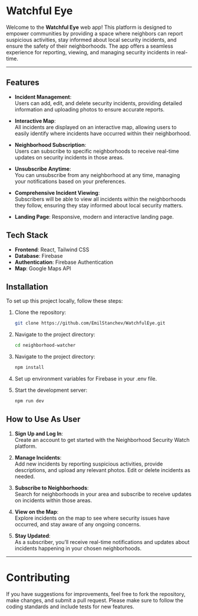 # Watchful Eye

Welcome to the **Watchful Eye** web app! This platform is designed to empower communities by providing a space where neighbors can report suspicious activities, stay informed about local security incidents, and ensure the safety of their neighborhoods. The app offers a seamless experience for reporting, viewing, and managing security incidents in real-time.

---

## Features

- **Incident Management**:  
  Users can add, edit, and delete security incidents, providing detailed information and uploading photos to ensure accurate reports.
  
- **Interactive Map**:  
All incidents are displayed on an interactive map, allowing users to easily identify where incidents have occurred within their neighborhood.

- **Neighborhood Subscription**:  
Users can subscribe to specific neighborhoods to receive real-time updates on security incidents in those areas.

- **Unsubscribe Anytime**:  
You can unsubscribe from any neighborhood at any time, managing your notifications based on your preferences.

- **Comprehensive Incident Viewing**:  
Subscribers will be able to view all incidents within the neighborhoods they follow, ensuring they stay informed about local security matters.

- **Landing Page**:
Responsive, modern and interactive landing page.

## Tech Stack

- **Frontend**: React, Tailwind CSS
- **Database**: Firebase
- **Authentication**: Firebase Authentication
- **Map**: Google Maps API


## Installation

To set up this project locally, follow these steps:

1. Clone the repository:
   ```bash
   git clone https://github.com/EmilStanchev/WatchfulEye.git
    ```

2. Navigate to the project directory:
    ```bash
    cd neighborhood-watcher
    ```

3. Navigate to the project directory:
    ```bash
    npm install
    ```

4. Set up environment variables for Firebase in your .env file.
 
 5. Start the development server:
     ```bash 
    npm run dev 
    ```


## How to Use As User

1. **Sign Up and Log In**:  
   Create an account to get started with the Neighborhood Security Watch platform.
   
2. **Manage Incidents**:  
   Add new incidents by reporting suspicious activities, provide descriptions, and upload any relevant photos. Edit or delete incidents as needed.

3. **Subscribe to Neighborhoods**:  
   Search for neighborhoods in your area and subscribe to receive updates on incidents within those areas.

4. **View on the Map**:  
   Explore incidents on the map to see where security issues have occurred, and stay aware of any ongoing concerns.

5. **Stay Updated**:  
   As a subscriber, you’ll receive real-time notifications and updates about incidents happening in your chosen neighborhoods.

---

# Contributing
If you have suggestions for improvements, feel free to fork the repository, make changes, and submit a pull request. Please make sure to follow the coding standards and include tests for new features.
